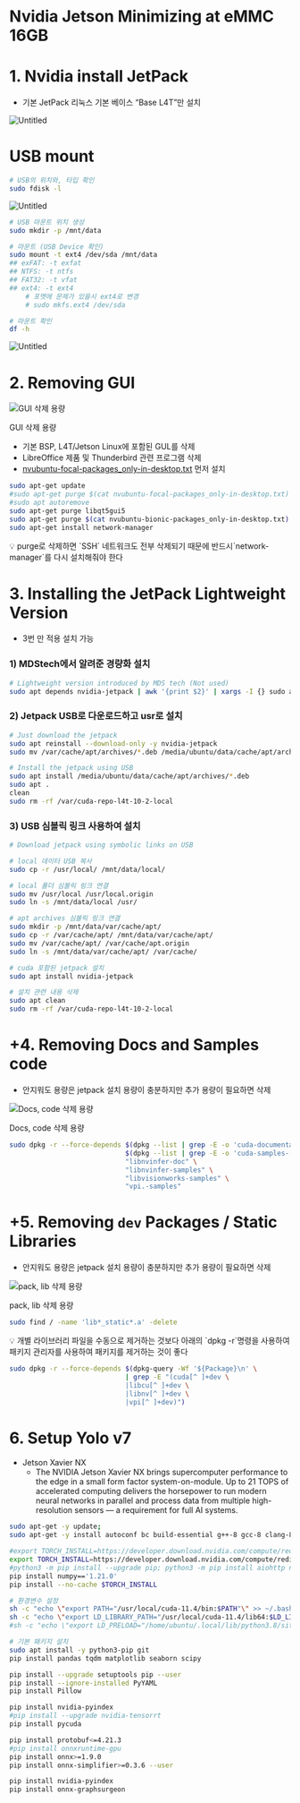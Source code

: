 # Nvidia Jetson Minimizing at eMMC 16GB


# 1. **Nvidia install JetPack**

- 기본 JetPack 리눅스 기본 베이스 “Base L4T”만 설치

![Untitled](image/Untitled.png)

# USB mount

```bash
# USB의 위치와, 타입 확인
sudo fdisk -l
```

![Untitled](image/Untitled%201.png)

```bash
# USB 마운트 위치 생성
sudo mkdir -p /mnt/data

# 마운트 (USB Device 확인)
sudo mount -t ext4 /dev/sda /mnt/data
## exFAT: -t exfat
## NTFS: -t ntfs
## FAT32: -t vfat
## ext4: -t ext4
	# 포멧에 문제가 있을시 ext4로 변경
	# sudo mkfs.ext4 /dev/sda

# 마운트 확인
df -h
```

![Untitled](image/Untitled%202.png)

# 2. **Removing GUI**

![GUI 삭제 용량](image/Untitled%203.png)

GUI 삭제 용량

- 기본 BSP, L4T/Jetson Linux에 포함된 GUL를 삭제
- LibreOffice 제품 및 Thunderbird 관련 프로그램 삭제
- [nvubuntu-focal-packages_only-in-desktop.txt](https://github.com/NVIDIA-AI-IOT/jetson-min-disk/blob/main/assets/nvubuntu-focal-packages_only-in-desktop.txt) 먼저 설치

```bash
sudo apt-get update
#sudo apt-get purge $(cat nvubuntu-focal-packages_only-in-desktop.txt)
#sudo apt autoremove
sudo apt-get purge libqt5gui5
sudo apt-get purge $(cat nvubuntu-bionic-packages_only-in-desktop.txt)
sudo apt-get install network-manager
```

<aside>
💡 purge로 삭제하면 `SSH` 네트워크도 전부 삭제되기 때문에 반드시`network-manager`를 다시 설치해줘야 한다

</aside>

# 3. **Installing the JetPack Lightweight Version**

- 3번 만 적용 설치 가능

### 1) MDStech에서 알려준 경량화 설치

```bash
# Lightweight version introduced by MDS tech (Not used)
sudo apt depends nvidia-jetpack | awk '{print $2}' | xargs -I {} sudo apt install -y {}
```

### 2) Jetpack USB로 다운로드하고 usr로 설치

```bash
# Just download the jetpack
sudo apt reinstall --download-only -y nvidia-jetpack
sudo mv /var/cache/apt/archives/*.deb /media/ubuntu/data/cache/apt/archives/

# Install the jetpack using USB
sudo apt install /media/ubuntu/data/cache/apt/archives/*.deb
sudo apt .
clean
sudo rm -rf /var/cuda-repo-l4t-10-2-local
```

### 3) USB 심볼릭 링크 사용하여 설치

```bash
# Download jetpack using symbolic links on USB

# local 데이터 USB 복사
sudo cp -r /usr/local/ /mnt/data/local/

# local 폴더 심볼릭 링크 연결
sudo mv /usr/local /usr/local.origin
sudo ln -s /mnt/data/local /usr/ 

# apt archives 심볼릭 링크 연결
sudo mkdir -p /mnt/data/var/cache/apt/
sudo cp -r /var/cache/apt/ /mnt/data/var/cache/apt/
sudo mv /var/cache/apt/ /var/cache/apt.origin
sudo ln -s /mnt/data/var/cache/apt/ /var/cache/

# cuda 포함된 jetpack 설치
sudo apt install nvidia-jetpack

# 설치 관련 내용 삭제
sudo apt clean
sudo rm -rf /var/cuda-repo-l4t-10-2-local
```

# +4. **Removing Docs and Samples code**

- 안지워도 용량은 jetpack 설치 용량이 충분하지만 추가 용량이 필요하면 삭제

![Docs, code 삭제 용량](image/Untitled%204.png)

Docs, code 삭제 용량

```bash
sudo dpkg -r --force-depends $(dpkg --list | grep -E -o 'cuda-documentation-[0-9\-]*') \
                             $(dpkg --list | grep -E -o 'cuda-samples-[0-9\-]*') \
                             "libnvinfer-doc" \
                             "libnvinfer-samples" \
                             "libvisionworks-samples" \
                             "vpi.-samples"
```

# +5. **Removing `dev` Packages / Static Libraries**

- 안지워도 용량은 jetpack 설치 용량이 충분하지만 추가 용량이 필요하면 삭제

![pack, lib 삭제 용량](image/Untitled%205.png)

pack, lib 삭제 용량

```bash
sudo find / -name 'lib*_static*.a' -delete
```

<aside>
💡 개별 라이브러리 파일을 수동으로 제거하는 것보다 아래의 `dpkg -r`명령을 사용하여 패키지 관리자를 사용하여 패키지를 제거하는 것이 좋다

```bash
sudo dpkg -r --force-depends $(dpkg-query -Wf '${Package}\n' \
                             | grep -E "(cuda[^ ]+dev \
                             |libcu[^ ]+dev \
                             |libnv[^ ]+dev \
                             |vpi[^ ]+dev)")
```

</aside>

# 6. Setup Yolo v7

- Jetson Xavier NX
    - The NVIDIA Jetson Xavier NX brings supercomputer performance to the edge in a small form factor system-on-module. Up to 21 TOPS of accelerated computing delivers the horsepower to run modern neural networks in parallel and process data from multiple high-resolution sensors — a requirement for full AI systems.

```bash
sudo apt-get -y update; 
sudo apt-get -y install autoconf bc build-essential g++-8 gcc-8 clang-8 lld-8 gettext-base gfortran-8 iputils-ping libbz2-dev libc++-dev libcgal-dev libffi-dev libfreetype6-dev libhdf5-dev libjpeg-dev liblzma-dev libncurses5-dev libncursesw5-dev libpng-dev libreadline-dev libssl-dev libsqlite3-dev libxml2-dev libxslt-dev locales moreutils openssl python-openssl rsync scons python3-pip libopenblas-dev;

#export TORCH_INSTALL=https://developer.download.nvidia.com/compute/redist/jp/v51/pytorch/torch-1.14.0a0+44dac51c.nv23.01-cp38-cp38-linux_aarch64.whl
export TORCH_INSTALL=https://developer.download.nvidia.com/compute/redist/jp/v50/pytorch/torch-1.12.0a0+2c916ef.nv22.3-cp38-cp38-linux_aarch64.whl
#python3 -m pip install --upgrade pip; python3 -m pip install aiohttp numpy=='1.19.4' scipy=='1.5.3' export "LD_LIBRARY_PATH=/usr/lib/llvm-8/lib:$LD_LIBRARY_PATH"; python3 -m pip install --upgrade protobuf; python3 -m pip install --no-cache $TORCH_INSTALL
pip install numpy=='1.21.0'
pip install --no-cache $TORCH_INSTALL
```

```bash
# 환경변수 설정
sh -c "echo \"export PATH="/usr/local/cuda-11.4/bin:$PATH"\" >> ~/.bashrc"
sh -c "echo \"export LD_LIBRARY_PATH="/usr/local/cuda-11.4/lib64:$LD_LIBRARY_PATH"\" >> ~/.bashrc"
#sh -c "echo \"export LD_PRELOAD="/home/ubuntu/.local/lib/python3.8/site-packages/torch/lib/libgomp-d22c30c5.so.1"\" >> ~/.bashrc"

# 기본 패키지 설치
sudo apt install -y python3-pip git
pip install pandas tqdm matplotlib seaborn scipy
```

```bash
pip install --upgrade setuptools pip --user
pip install --ignore-installed PyYAML
pip install Pillow

pip install nvidia-pyindex
#pip install --upgrade nvidia-tensorrt
pip install pycuda

pip install protobuf<=4.21.3
#pip install onnxruntime-gpu
pip install onnx>=1.9.0
pip install onnx-simplifier>=0.3.6 --user

pip install nvidia-pyindex
pip install onnx-graphsurgeon
```
